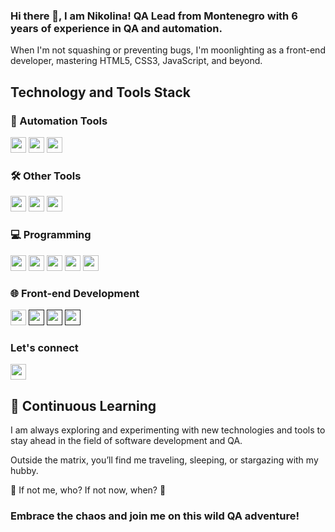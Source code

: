 ### Hi there 👋, I am Nikolina! QA Lead from Montenegro with 6 years of experience in QA and automation. 

When I'm not squashing or preventing bugs, I'm moonlighting as a front-end developer, mastering HTML5, CSS3, JavaScript, and beyond.

## Technology and Tools Stack

### 🚀 Automation Tools

[<img src="https://img.shields.io/badge/Selenium-43B02A?style=for-the-badge&logo=selenium&logoColor=white" height="25"/>](https://selenium.dev/)
[<img src="https://img.shields.io/badge/WebdriverIO-EA5906?style=for-the-badge&logo=webdriverio&logoColor=white" height="25"/>](https://webdriver.io/)
[<img src="https://img.shields.io/badge/Appium-000000?style=for-the-badge&logo=appium&logoColor=white" height="25"/>](https://appium.io/)

### 🛠️ Other Tools

[<img src="https://img.shields.io/badge/JMeter-D22128?style=for-the-badge&logo=apache-jmeter&logoColor=white" height="25"/>](https://jmeter.apache.org/)
[<img src="https://img.shields.io/badge/Postman-FF6C37?style=for-the-badge&logo=postman&logoColor=white" height="25"/>](https://www.postman.com/)
[<img src="https://img.shields.io/badge/Git-F05032?style=for-the-badge&logo=git&logoColor=white" height="25"/>](https://git-scm.com/)

### 💻 Programming

[<img src="https://img.shields.io/badge/Java-ED8B00?style=for-the-badge&logo=java&logoColor=white" height="25"/>](https://www.java.com/)
[<img src="https://img.shields.io/badge/JavaScript-F7DF1E?style=for-the-badge&logo=javascript&logoColor=black" height="25"/>](https://developer.mozilla.org/en-US/docs/Web/JavaScript)
[<img src="https://img.shields.io/badge/HTML5-E34F26?style=for-the-badge&logo=html5&logoColor=white" height="25"/>](https://developer.mozilla.org/en-US/docs/Web/Guide/HTML/HTML5)
[<img src="https://img.shields.io/badge/CSS3-1572B6?style=for-the-badge&logo=css3&logoColor=white" height="25"/>](https://developer.mozilla.org/en-US/docs/Web/CSS)
[<img src="https://img.shields.io/badge/MySQL-4479A1?style=for-the-badge&logo=mysql&logoColor=white" height="25"/>](https://www.mysql.com/)

### 🌐 Front-end Development

[<img src="https://img.shields.io/badge/Bootstrap-563D7C?style=for-the-badge&logo=bootstrap&logoColor=white" height="25"/>](https://getbootstrap.com/)
[<img src="https://img.shields.io/badge/Responsive_Design-0096D6?style=for-the-badge&logo=responsive&logoColor=white" height="25"/>]()
[<img src="https://img.shields.io/badge/SEO-4285F4?style=for-the-badge&logo=google&logoColor=white" height="25"/>]()
[<img src="https://img.shields.io/badge/Cross_browser_Compatibility-FF7139?style=for-the-badge&logo=firefox&logoColor=white" height="25"/>]()

### Let's connect

[<img src="https://img.shields.io/badge/LinkedIn-0077B5?style=for-the-badge&logo=linkedin&logoColor=white" height="25"/>](https://www.linkedin.com/in/nikolina-djekic/)

## 🌱 Continuous Learning

I am always exploring and experimenting with new technologies and tools to stay ahead in the field of software development and QA.

Outside the matrix, you’ll find me traveling, sleeping, or stargazing with my hubby.

🌟 If not me, who? If not now, when? 🌟

### Embrace the chaos and join me on this wild QA adventure!

<!--<p align="center"> <img src="https://github-readme-stats.vercel.app/api?username=Ninna994&show_icons=true&theme=gotham" alt="Ninna994" />-->
<!--![Visitor Count](https://komarev.com/ghpvc/?username=Ninna994&color=brightgreen)/-->
